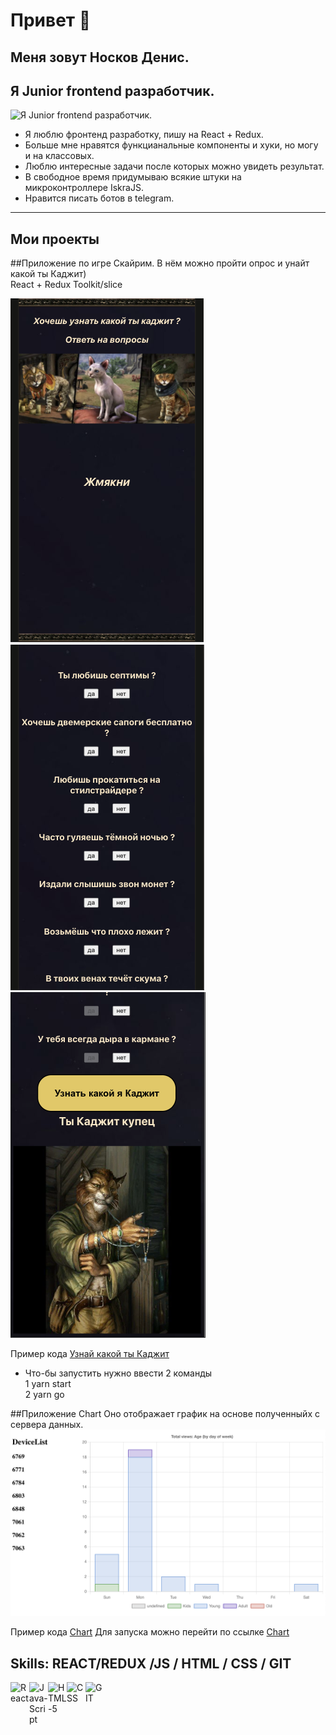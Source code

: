 # Привет 👋
## Меня зовут Носков Денис.
## Я Junior frontend разработчик.
![Я Junior frontend разработчик.](https://github.com/raghavk16/raghavk16/raw/master/coderman.gif)

- Я люблю фронтенд разработку, пишу на React + Redux.
- Больше мне нравятся функцианальные компоненты и хуки, но могу и на 
  классовых.  
- Люблю интересные задачи после которых можно увидеть результат.
- В свободное время придумываю всякие штуки на микроконтроллере IskraJS.
- Нравится писать ботов в telegram.

---
## Мои проекты 

##Приложение по игре Скайрим. 
В нём можно пройти опрос и унайт какой ты Каджит)  
React + Redux Toolkit/slice

![Первый экран](https://github.com/narf200/interview/blob/main/src/assets/images/screenshot%201.png?raw=true "Первый экран")
![Второй экран](https://github.com/narf200/interview/blob/main/src/assets/images/screenshot%202.png?raw=true "Второй экран")
![Третий экран](https://github.com/narf200/interview/blob/main/src/assets/images/screenshot%203.png?raw=true "Третий экран")

Пример кода [Узнай какой ты Каджит](https://github.com/narf200/interview)
- Что-бы запустить нужно ввести 2 команды  
  1 yarn start  
  2 yarn go

##Приложение Chart
Оно отображает график на основе полученныйх с сервера 
данных.   
![Первый экран](https://github.com/narf200/ChartViews/blob/main/src/images/screenshot%201.png?raw=true)

Пример кода [Chart](https://github.com/narf200/ChartViews) 
Для запуска можно перейти по ссылке [Chart](https://chartnarf200.netlify.app/)
## Skills: REACT/REDUX /JS / HTML / CSS / GIT

<div display:flex>
<img align='left' alt='React' width='30px' src="https://img.icons8.com/color/48/000000/react-native.png"/>
<img align='left' alt='Java-Script' width='30px' src="https://img.icons8.com/color/48/000000/javascript.png"/>
<img align='left' alt='HTML-5' width='30px' src="https://img.icons8.com/color/64/000000/html-5.png"/>
<img align='left' alt='CSS' width='30px' src="https://img.icons8.com/nolan/64/css-filetype.png"/>
<img align='left' alt='GIT' width='30px' src="https://img.icons8.com/color/48/000000/git.png"/>
</div>




<!--
**narf200/narf200** is a ✨ _special_ ✨ repository because its `README.md` (this file) appears on your GitHub profile.

Here are some ideas to get you started:

- 🔭 I’m currently working on ...
- 🌱 I’m currently learning ...
- 👯 I’m looking to collaborate on ...
- 🤔 I’m looking for help with ...
- 💬 Ask me about ...
- 📫 How to reach me: ...
- 😄 Pronouns: ...
- ⚡ Fun fact: ...
-->
